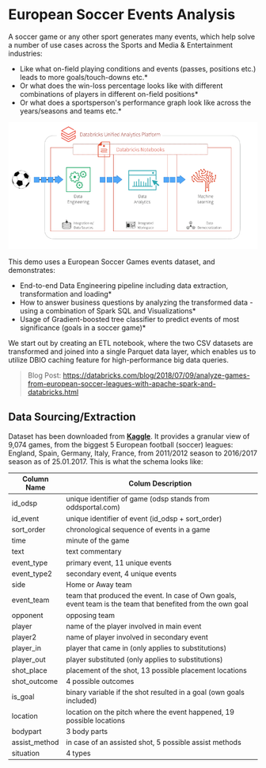 # European Soccer Events Analysis
A soccer game or any other sport generates many events, which help solve a number of use cases across the Sports and Media & Entertainment industries:
  * Like what on-field playing conditions and events (passes, positions etc.) leads to more goals/touch-downs etc.*
  * Or what does the win-loss percentage looks like with different combinations of players in different on-field positions*
  * Or what does a sportsperson's performance graph look like across the years/seasons and teams etc.*

![](../../.media/EuropeSoccerEvent.png)

This demo uses a European Soccer Games events dataset, and demonstrates:
  * End-to-end Data Engineering pipeline including data extraction, transformation and loading*
  * How to answer business questions by analyzing the transformed data - using a combination of Spark SQL and Visualizations*
  * Usage of Gradient-boosted tree classifier to predict events of most significance (goals in a soccer game)*
  
We start out by creating an ETL notebook, where the two CSV datasets are transformed and joined into a single Parquet data layer, which enables us to utilize DBIO caching feature for high-performance big data queries.

> Blog Post: https://databricks.com/blog/2018/07/09/analyze-games-from-european-soccer-leagues-with-apache-spark-and-databricks.html


## Data Sourcing/Extraction

Dataset has been downloaded from [**Kaggle**](https://www.kaggle.com/secareanualin/football-events). It provides a granular view of 9,074 games, from the biggest 5 European football (soccer) leagues: England, Spain, Germany, Italy, France, from 2011/2012 season to 2016/2017 season as of 25.01.2017. This is what the schema looks like:

| Column Name | Colum Description |
| ----------- | ----------------- |
| id_odsp | unique identifier of game (odsp stands from oddsportal.com) |
| id_event | unique identifier of event (id_odsp + sort_order) |
| sort_order | chronological sequence of events in a game |
| time | minute of the game |
| text | text commentary |
| event_type | primary event, 11 unique events |
| event_type2 | secondary event, 4 unique events |
| side | Home or Away team |
| event_team | team that produced the event. In case of Own goals, event team is the team that benefited from the own goal |
| opponent | opposing team |
| player | name of the player involved in main event |
| player2 | name of player involved in secondary event |
| player_in | player that came in (only applies to substitutions) |
| player_out | player substituted (only applies to substitutions) |
| shot_place | placement of the shot, 13 possible placement locations |
| shot_outcome | 4 possible outcomes |
| is_goal | binary variable if the shot resulted in a goal (own goals included) |
| location | location on the pitch where the event happened, 19 possible locations |
| bodypart | 3 body parts |
| assist_method | in case of an assisted shot, 5 possible assist methods |
| situation | 4 types |
